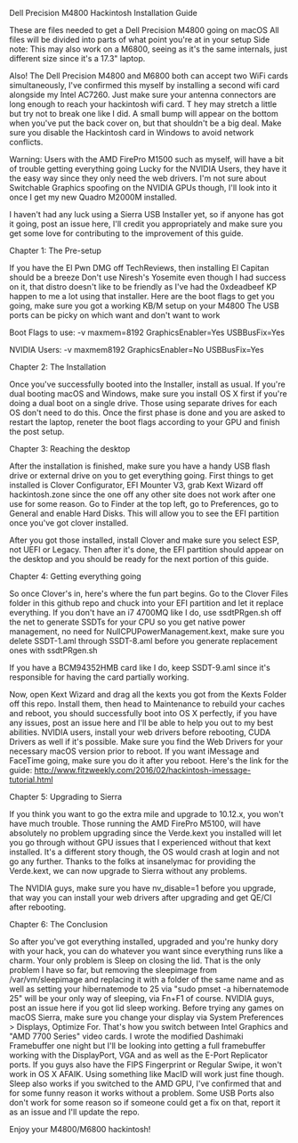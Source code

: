 Dell Precision M4800 Hackintosh Installation Guide


These are files needed to get a Dell Precision M4800 going on macOS
All files will be divided into parts of what point you're at in your setup
Side note: This may also work on a M6800, 
seeing as it's the same internals, just different size since it's a 17.3" laptop.

Also! The Dell Precision M4800 and M6800 both can accept two WiFi cards simultaneously, 
I've confirmed this myself by installing a second wifi card alongside my Intel AC7260. 
Just make sure your antenna connectors are long enough to reach your hackintosh wifi card. T
hey may stretch a little but try not to break one like I did. 
A small bump will appear on the bottom when you've put the back cover on, but that shouldn't be a big deal. 
Make sure you disable the Hackintosh card in Windows to avoid network conflicts.

Warning: Users with the AMD FirePro M1500 such as myself, 
will have a bit of trouble getting everything going
Lucky for the NVIDIA Users, 
they have it the easy way since they only need the web drivers.
I'm not sure about Switchable Graphics spoofing on the NVIDIA GPUs though, 
I'll look into it once I get my new Quadro M2000M installed.

I haven't had any luck using a Sierra USB Installer yet, 
so if anyone has got it going, post an issue here, 
I'll credit you appropriately and make sure you get some love for contributing to the improvement of this guide.

Chapter 1: The Pre-setup

If you have the El Pwn DMG off TechReviews, 
then installing El Capitan should be a breeze
Don't use Niresh's Yosemite even though I had success on it, 
that distro doesn't like to be friendly
as I've had the 0xdeadbeef KP happen to me a lot using that installer.
Here are the boot flags to get you going, 
make sure you got a working KB/M setup on your M4800
The USB ports can be picky on which want and don't want to work


Boot Flags to use: -v maxmem=8192 GraphicsEnabler=Yes USBBusFix=Yes

NVIDIA Users: -v maxmem8192 GraphicsEnabler=No USBBusFix=Yes


Chapter 2: The Installation

Once you've successfully booted into the Installer, install as usual. 
If you're dual booting macOS and Windows,
make sure you install OS X first if you're doing a dual boot on a single drive. 
Those using separate drives for each OS don't need to do this. 
Once the first phase is done and you are asked to restart the laptop, 
reneter the boot flags according to your GPU and finish the post setup.

Chapter 3: Reaching the desktop

After the installation is finished, 
make sure you have a handy USB flash drive or external drive on you to get everything going. 
First things to get installed is Clover Configurator, EFI Mounter V3, 
grab Kext Wizard off hackintosh.zone since the one off any other site does not work after one use for some reason. 
Go to Finder at the top left, go to Preferences, go to General and enable Hard Disks. 
This will allow you to see the EFI partition once you've got clover installed.

After you got those installed, 
install Clover and make sure you select ESP, not UEFI or Legacy. 
Then after it's done, the EFI partition should appear on the desktop and you should be ready for the next portion of this guide.

Chapter 4: Getting everything going

So once Clover's in, here's where the fun part begins. 
Go to the Clover Files folder in this github repo and chuck into your EFI partition and let it replace everything. 
If you don't have an i7 4700MQ like I do, use ssdtPRgen.sh off the net to generate SSDTs for your CPU so you get native power management, no need for NullCPUPowerManagement.kext, make sure you delete SSDT-1.aml through SSDT-8.aml before you generate replacement ones with ssdtPRgen.sh

If you have a BCM94352HMB card like I do, keep SSDT-9.aml since it's responsible for having the card partially working.

Now, open Kext Wizard and drag all the kexts you got from the Kexts Folder off this repo. 
Install them, then head to Maintenance to rebuild your caches and reboot, 
you should successfully boot into OS X perfectly, 
if you have any issues, post an issue here and I'll be able to help you out to my best abilities. 
NVIDIA users, install your web drivers before rebooting, CUDA Drivers as well if it's possible. 
Make sure you find the Web Drivers for your necessary macOS version prior to reboot. 
If you want iMessage and FaceTime going, make sure you do it after you reboot. 
Here's the link for the guide: http://www.fitzweekly.com/2016/02/hackintosh-imessage-tutorial.html

Chapter 5: Upgrading to Sierra

If you think you want to go the extra mile and upgrade to 10.12.x, you won't have much trouble. 
Those running the AMD FirePro M5100, will have absolutely no problem upgrading since the Verde.kext you installed will let you go through without GPU issues that I experienced without that kext installed. 
It's a different story though, the OS would crash at login and not go any further. 
Thanks to the folks at insanelymac for providing the Verde.kext, we can now upgrade to Sierra without any problems.

The NVIDIA guys, make sure you have nv_disable=1 before you upgrade, 
that way you can install your web drivers after upgrading and get QE/CI after rebooting.

Chapter 6: The Conclusion

So after you've got everything installed, upgraded and you're hunky dory with your hack, 
you can do whatever you want since everything runs like a charm. 
Your only problem is Sleep on closing the lid. 
That is the only problem I have so far, 
but removing the sleepimage from /var/vm/sleepimage and replacing it with a folder of the same name and as well as setting your hibernatemode to 25 via "sudo pmset -a hibernatemode 25" will be your only way of sleeping, 
via Fn+F1 of course. NVIDIA guys, post an issue here if you got lid sleep working. 
Before trying any games on macOS Sierra, make sure you change your display via System Preferences > Displays, Optimize For. That's how you switch between Intel Graphics and "AMD 7700 Series" video cards. 
I wrote the modified Dashimaki Framebuffer one night but I'll be looking into getting a full framebuffer working with the DisplayPort, VGA and as well as the E-Port Replicator ports. 
If you guys also have the FIPS Fingerprint or Regular Swipe, 
it won't work in OS X AFAIK. Using something like MacID will work just fine though. 
Sleep also works if you switched to the AMD GPU, 
I've confirmed that and for some funny reason it works without a problem. 
Some USB Ports also don't work for some reason so if someone could get a fix on that, 
report it as an issue and I'll update the repo.

Enjoy your M4800/M6800 hackintosh!
